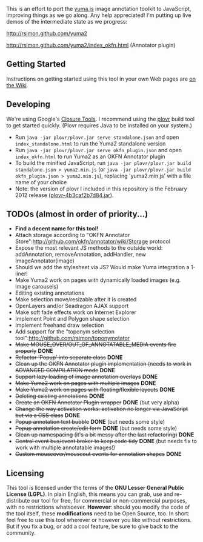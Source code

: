 This is an effort to port the [yuma.js](http://yuma-js.github.com) image annotation toolkit to JavaScript, improving things as we go along. Any help appreciated! I'm putting up live demos of the intermediate state as we progress:

http://rsimon.github.com/yuma2

http://rsimon.github.com/yuma2/index_okfn.html (Annotator plugin)

## Getting Started

Instructions on getting started using this tool in your own Web pages are [on the Wiki](image-annotation-js/wiki/Getting-Started).

## Developing

We're using Google's [Closure Tools](http://developers.google.com/closure/). I recommend using the [plovr](http://plovr.com/) build tool to get started quickly. (Plovr requires Java to be installed on your system.)

* Run ``java -jar plovr/plovr.jar serve standalone.json`` and open ``index_standalone.html`` to run the Yuma2 standalone version
* Run ``java -jar plovr/plovr.jar serve okfn_plugin.json`` and open ``index_okfn.html`` to run Yuma2 as an OKFN Annotator plugin
* To build the minified JavaScript, run ``java -jar plovr/plovr.jar build standalone.json > yuma2.min.js`` (or ``java -jar plovr/plovr.jar build okfn_plugin.json > yuma2.min.js``), replacing 'yuma2.min.js' with a file name of your choice
* Note: the version of plovr I included in this repository is the February 2012 release ([plovr-4b3caf2b7d84.jar](http://code.google.com/p/plovr/downloads/detail?name=plovr-4b3caf2b7d84.jar&can=2)).

## TODOs (almost in order of priority...)

* __Find a decent name for this tool!__
* Attach storage according to "OKFN Annotator Store":http://github.com/okfn/annotator/wiki/Storage protocol
* Expose the most relevant JS methods to the outside world: addAnnotation, removeAnnotation, addHandler, new ImageAnnotator(image)
* Should we add the stylesheet via JS? Would make Yuma integration a 1-liner!
* Make Yuma2 work on pages with dynamically loaded images (e.g. image carousels)
* Editing existing annotations
* Make selection move/resizable after it is created
* OpenLayers and/or Seadragon AJAX support
* Make soft fade effects work on Internet Explorer
* Implement Point and Polygon shape selection
* Implement freehand draw selection
* Add support for the "toponym selection tool":http://github.com/rsimon/toponymotator
* ~~Make MOUSE_OVER/OUT_OF_ANNOTATABLE_MEDIA events fire properly~~ __DONE__
* ~~Refactor 'Popup' into separate class~~ __DONE__
* ~~Clean up the OKFN Annotator plugin implementation (needs to work in ADVANCED COMPILATION mode~~ __DONE__
* ~~Support lazy loading of image annotation overlays~~ __DONE__
* ~~Make Yuma2 work on pages with multiple images~~ __DONE__
* ~~Make Yuma2 work on pages with floating/flexible layouts~~ __DONE__
* ~~Deleting existing annotations~~ __DONE__
* ~~Create an OKFN Annotator Plugin wrapper~~ __DONE__ (but very alpha)
* ~~Change the way activation works: activation no longer via JavaScript but via a CSS class~~ __DONE__
* ~~Popup annotation text bubble~~ __DONE__ (but needs some style)
* ~~Popup annotation create/edit form~~ __DONE__ (but needs some style)
* ~~Clean up namespacing (it's a bit messy after the last refactoring)~~ __DONE__
* ~~Central event bus/event broker to keep code tidy~~ __DONE__ (but needs fix to work with multiple annotatable images!)
* ~~Custom mouseover/mouseout events for annotation shapes~~ __DONE__

## Licensing

This tool is licensed under the terms of the __GNU Lesser General Public License (LGPL)__. In plain English, this means you can grab, use and re-distribute our tool for free, for commercial or non-commercial purposes, with no restrictions whatsoever. __However__: should you modify the code of the tool itself, these __modifications__ need to be Open Source, too. In short: feel free to use this tool wherever or however you like without restrictions. But if you fix a bug, or add a cool feature, be sure to give back to the community.

